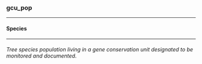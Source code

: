 ### gcu_pop



------
#### Species



------
###### Tree species population living in a gene conservation unit designated to be monitored and documented.